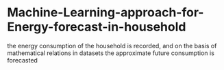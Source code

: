 # Machine-Learning-approach-for-Energy-forecast-in-household
the energy consumption of the household is recorded, and on the basis of mathematical relations in datasets the approximate future consumption is forecasted
